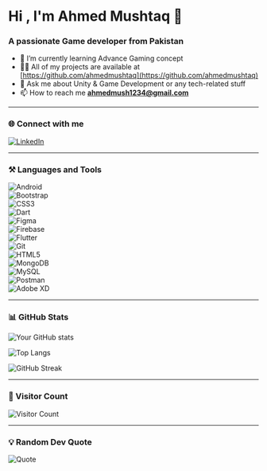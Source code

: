 # Hi , I'm Ahmed Mushtaq 👋

### A passionate Game developer from Pakistan

- 🌱 I’m currently learning Advance Gaming concept  
- 👨‍💻 All of my projects are available at [https://github.com/ahmedmushtaq](https://github.com/ahmedmushtaq)  
- 💬 Ask me about Unity & Game Development or any tech-related stuff  
- 📫 How to reach me **ahmedmush1234@gmail.com**

---

### 🌐 Connect with me

[![LinkedIn](https://img.shields.io/badge/LinkedIn-blue?style=for-the-badge&logo=linkedin)](https://www.linkedin.com/in/ahmed-mushtaq-8462b6136/)

---

### ⚒️ Languages and Tools

![Android](https://img.shields.io/badge/Android-3DDC84?style=for-the-badge&logo=android&logoColor=white)  
![Bootstrap](https://img.shields.io/badge/Bootstrap-563D7C?style=for-the-badge&logo=bootstrap&logoColor=white)  
![CSS3](https://img.shields.io/badge/CSS3-1572B6?style=for-the-badge&logo=css3&logoColor=white)  
![Dart](https://img.shields.io/badge/Dart-0175C2?style=for-the-badge&logo=dart&logoColor=white)  
![Figma](https://img.shields.io/badge/Figma-F24E1E?style=for-the-badge&logo=figma&logoColor=white)  
![Firebase](https://img.shields.io/badge/Firebase-FFCA28?style=for-the-badge&logo=firebase&logoColor=black)  
![Flutter](https://img.shields.io/badge/Flutter-02569B?style=for-the-badge&logo=flutter&logoColor=white)  
![Git](https://img.shields.io/badge/Git-F05032?style=for-the-badge&logo=git&logoColor=white)  
![HTML5](https://img.shields.io/badge/HTML5-E34F26?style=for-the-badge&logo=html5&logoColor=white)  
![MongoDB](https://img.shields.io/badge/MongoDB-47A248?style=for-the-badge&logo=mongodb&logoColor=white)  
![MySQL](https://img.shields.io/badge/MySQL-005C84?style=for-the-badge&logo=mysql&logoColor=white)  
![Postman](https://img.shields.io/badge/Postman-FF6C37?style=for-the-badge&logo=postman&logoColor=white)  
![Adobe XD](https://img.shields.io/badge/Adobe%20XD-FF61F6?style=for-the-badge&logo=adobe%20xd&logoColor=white)  

---

### 📊 GitHub Stats

![Your GitHub stats](https://github-readme-stats.vercel.app/api?username=YourUsername&show_icons=true&theme=radical)  

![Top Langs](https://github-readme-stats.vercel.app/api/top-langs/?username=YourUsername&layout=compact&theme=radical)  

![GitHub Streak](https://github-readme-streak-stats.herokuapp.com/?user=YourUsername&theme=radical)  

---

### 👀 Visitor Count

![Visitor Count](https://komarev.com/ghpvc/?username=YourUsername&label=Profile%20views&color=0e75b6&style=flat)

---

### 💡 Random Dev Quote

![Quote](https://quotes-github-readme.vercel.app/api?type=horizontal&theme=radical)
